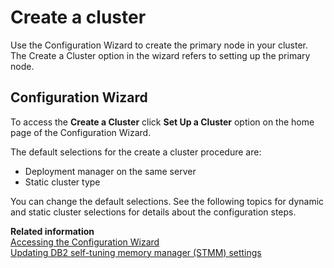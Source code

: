 # Create a cluster

Use the Configuration Wizard to create the primary node in your cluster. The Create a Cluster option in the wizard refers to setting up the primary node.

## Configuration Wizard

To access the **Create a Cluster** click **Set Up a Cluster** option on the home page of the Configuration Wizard.

The default selections for the create a cluster procedure are:

-   Deployment manager on the same server
-   Static cluster type

You can change the default selections. See the following topics for dynamic and static cluster selections for details about the configuration steps.

**Related information**  
[Accessing the Configuration Wizard](../../../../extend_dx/development_tools/portal_admin_tools/cfg_wizard/configuration/cw_run.md)<br>
[Updating DB2 self-tuning memory manager (STMM) settings](../../migrate/next_steps/post_mig_activities/db_task/mig_t_post_db2_stmm.md)

